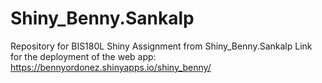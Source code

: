 # Shiny_Benny.Sankalp
Repository for BIS180L Shiny Assignment from Shiny_Benny.Sankalp
Link for the deployment of the web app: 
 https://bennyordonez.shinyapps.io/shiny_benny/